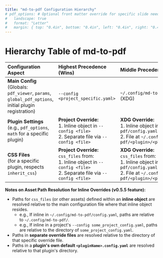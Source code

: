 ```yaml
---
title: "md-to-pdf Configuration Hierarchy"
# pdf_options: # Optional front matter override for specific slide needs
#   landscape: true
#   format: "Letter" 
#   margin: { top: "0.4in", bottom: "0.4in", left: "0.4in", right: "0.4in" }
---
```


# Hierarchy Table of md-to-pdf

| Configuration Aspect                                     | Highest Precedence (Wins)                                                                                                | Middle Precedence                                                                                                         | Lowest Precedence (Base)                                                                 | Effect of `--factory-defaults` Flag                                                                 |
| :------------------------------------------------------- | :----------------------------------------------------------------------------------------------------------------------- | :------------------------------------------------------------------------------------------------------------------------ | :--------------------------------------------------------------------------------------- | :-------------------------------------------------------------------------------------------------- |
| **Main Config** <br> (Globals: `pdf_viewer`, `params`, `global_pdf_options`, initial plugin registration) | `--config <project_specific.yaml>`                                                                                       | `~/.config/md-to-pdf/config.yaml` (XDG)                                                                   | `~/md-to-pdf/config.yaml` <br> (or `~/md-to-pdf/config.example.yaml` as fallback)        | Uses `~/md-to-pdf/config.example.yaml` only.                                                        |
| **Plugin Settings** <br> (e.g., `pdf_options`, `math` for a specific plugin) | **Project Override:** <br> 1. Inline object in `--config <file>` <br> 2. Separate file via `--config <file>`                          | **XDG Override:** <br> 1. Inline object in `~/.config/md-to-pdf/config.yaml` <br> 2. File at `~/.config/md-to-pdf/<plugin>/<plugin>.config.yaml` | Plugin's own `<pluginName>.config.yaml` (e.g., `~/md-to-pdf/plugins/cv/cv.config.yaml`) | Uses Plugin's own default settings + Globals from `~/md-to-pdf/config.example.yaml` only. |
| **CSS Files** <br> (for a specific plugin, respects `inherit_css`) | **Project Override:** <br> `css_files` from: <br> 1. Inline object in `--config <file>` <br> 2. Separate file via `--config <file>` | **XDG Override:** <br> `css_files` from: <br> 1. Inline object in `~/.config/md-to-pdf/config.yaml` <br> 2. File at `~/.config/md-to-pdf/<plugin>/<plugin>.config.yaml` | Plugin's own default `css_files` list.                                                   | Uses Plugin's own default `css_files` only.                                                         |

**Notes on Asset Path Resolution for Inline Overrides (v0.5.5 feature):**
* Paths for `css_files` (or other assets) defined within an **inline object** are resolved relative to the main configuration file where that inline object resides.
  * e.g., If inline in `~/.config/md-to-pdf/config.yaml`, paths are relative to `~/.config/md-to-pdf/`.
  * e.g., If inline in a project's `--config some_project_config.yaml`, paths are relative to the directory of `some_project_config.yaml`.
* Paths in **separate override files** are resolved relative to the directory of that specific override file.
* Paths in a **plugin's own default `<pluginName>.config.yaml`** are resolved relative to that plugin's directory.
